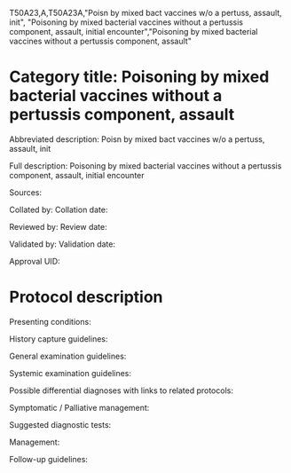 T50A23,A,T50A23A,"Poisn by mixed bact vaccines w/o a pertuss, assault, init", "Poisoning by mixed bacterial vaccines without a pertussis component, assault, initial encounter","Poisoning by mixed bacterial vaccines without a pertussis component, assault"
# Category title: Poisoning by mixed bacterial vaccines without a pertussis component, assault

Abbreviated description: Poisn by mixed bact vaccines w/o a pertuss, assault, init

Full description: Poisoning by mixed bacterial vaccines without a pertussis component, assault, initial encounter

Sources:

Collated by:
Collation date:

Reviewed by:
Review date:

Validated by:
Validation date:

Approval UID:

# Protocol description

Presenting conditions:

History capture guidelines:

General examination guidelines:

Systemic examination guidelines:

Possible differential diagnoses with links to related protocols:

Symptomatic / Palliative management:

Suggested diagnostic tests:

Management:

Follow-up guidelines:
